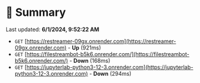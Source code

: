 # 📖 Summary
Last updated: **6/1/2024, 9:52:22 AM**

- `GET` [https://restreamer-09gx.onrender.com](https://restreamer-09gx.onrender.com) - **Up** (921ms)
- `GET` [https://filestreambot-b5k6.onrender.com/](https://filestreambot-b5k6.onrender.com/) - **Down** (168ms)
- `GET` [https://jupyterlab-python3-12-3.onrender.com](https://jupyterlab-python3-12-3.onrender.com) - **Down** (294ms)
